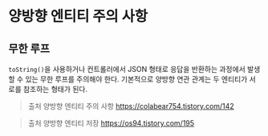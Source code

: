 # 양방향 엔티티 주의 사항
## 무한 루프
`toString()`을 사용하거나 컨트롤러에서 JSON 형태로 응답을 반환하는 과정에서 발생할 수 있는 무한 루프를 주의해야 한다. 기본적으로 양방향 연관 관계는 두 엔티티가 서로를 참조하는 형태가 된다.




>출처 양방향 엔티티 주의 사항
>https://colabear754.tistory.com/142

>출처 양방향 엔티티 저장
>https://os94.tistory.com/195